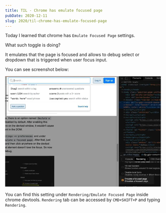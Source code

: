 ```yaml
---
title: TIL - Chrome has emulate focused page
pubDate: 2020-12-11
slug: 2020/til-chrome-has-emulate-focused-page
---
```


Today I learned that chrome has `Emulate Focused Page` settings.

What such toggle is doing?

It emulates that the page is focused and allows to debug select or dropdown that is triggered when user focus input.

You can see screenshot below:

![Focused page](../../assets/2020-12-11-til.jpg)

You can find this setting under `Rendering/Emulate Focused Page` inside chrome devtools. `Rendering` tab can be accessed by `CMD+SHIFT+P` and typing `Rendering`.
